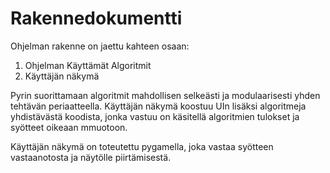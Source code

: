 # Rakennedokumentti

Ohjelman rakenne on jaettu kahteen osaan:
1. Ohjelman Käyttämät Algoritmit
2. Käyttäjän näkymä

Pyrin suorittamaan algoritmit mahdollisen selkeästi ja modulaarisesti yhden tehtävän periaatteella.
Käyttäjän näkymä koostuu UIn lisäksi algoritmeja yhdistävästä koodista, 
jonka vastuu on käsitellä algoritmien tulokset ja syötteet oikeaan mmuotoon.

Käyttäjän näkymä on toteutettu pygamella, joka vastaa syötteen vastaanotosta ja näytölle piirtämisestä.

